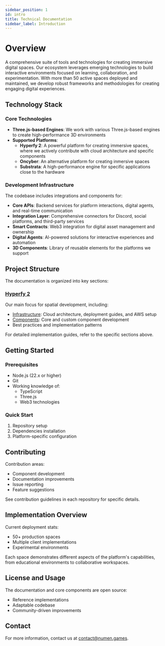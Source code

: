 ```yaml
---
sidebar_position: 1
id: intro
title: Technical Documentation
sidebar_label: Introduction
---
```


# Overview

A comprehensive suite of tools and technologies for creating immersive digital spaces. Our ecosystem leverages emerging technologies to build interactive environments focused on learning, collaboration, and experimentation. With more than 50 active spaces deployed and maintained, we develop robust frameworks and methodologies for creating engaging digital experiences.

## Technology Stack

### Core Technologies

- **Three.js-based Engines**: We work with various Three.js-based engines to create high-performance 3D environments
- **Supported Platforms**:
  - **Hyperfy 2**: A powerful platform for creating immersive spaces, where we actively contribute with cloud architecture and specific components
  - **Oncyber**: An alternative platform for creating inmersive spaces
  - **Substrata**: A high-performance engine for specific applications close to the hardware

### Development Infrastructure

The codebase includes integrations and components for:

- **Core APIs**: Backend services for platform interactions, digital agents, and real-time communication
- **Integration Layer**: Comprehensive connectors for Discord, social platforms, and third-party services
- **Smart Contracts**: Web3 integration for digital asset management and ownership
- **Digital Agents**: AI-powered solutions for interactive experiences and automation
- **3D Components**: Library of reusable elements for the platforms we support

## Project Structure

The documentation is organized into key sections:

### [Hyperfy 2](/docs/hyperfy-2/overview)
Our main focus for spatial development, including:
- [Infrastructure](/docs/hyperfy-2/infrastructure/overview): Cloud architecture, deployment guides, and AWS setup
- [Components](/docs/hyperfy-2/components/overview): Core and custom component development
- Best practices and implementation patterns

<!-- ### [ai16z](/docs/ai16z/overview)
Integration of AI capabilities:
- System architecture and design patterns
- Platform integrations with Discord, Hyperfy, and Oncyber
- Deployment strategies and best practices -->

For detailed implementation guides, refer to the specific sections above.

## Getting Started

### Prerequisites

- Node.js (22.x or higher)
- Git
- Working knowledge of:
  - TypeScript
  - Three.js
  - Web3 technologies

### Quick Start

1. Repository setup
2. Dependencies installation
3. Platform-specific configuration

## Contributing

Contribution areas:
- Component development
- Documentation improvements
- Issue reporting
- Feature suggestions

See contribution guidelines in each repository for specific details.

## Implementation Overview

Current deployment stats:
- 50+ production spaces
- Multiple client implementations
- Experimental environments

Each space demonstrates different aspects of the platform's capabilities, from educational environments to collaborative workspaces.

## License and Usage

The documentation and core components are open source:
- Reference implementations
- Adaptable codebase
- Community-driven improvements

## Contact

For more information, contact us at [contact@numen.games](mailto:contact@numen.games).
